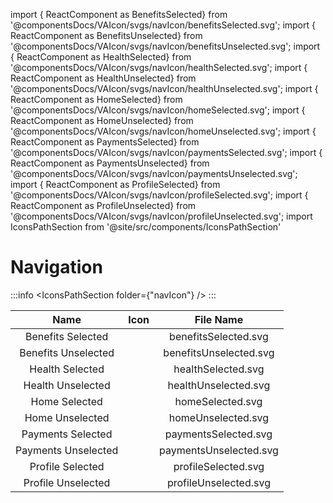 import { ReactComponent as BenefitsSelected} from '@componentsDocs/VAIcon/svgs/navIcon/benefitsSelected.svg';
import { ReactComponent as BenefitsUnselected} from '@componentsDocs/VAIcon/svgs/navIcon/benefitsUnselected.svg';
import { ReactComponent as HealthSelected} from '@componentsDocs/VAIcon/svgs/navIcon/healthSelected.svg';
import { ReactComponent as HealthUnselected} from '@componentsDocs/VAIcon/svgs/navIcon/healthUnselected.svg';
import { ReactComponent as HomeSelected} from '@componentsDocs/VAIcon/svgs/navIcon/homeSelected.svg';
import { ReactComponent as HomeUnselected} from '@componentsDocs/VAIcon/svgs/navIcon/homeUnselected.svg';
import { ReactComponent as PaymentsSelected} from '@componentsDocs/VAIcon/svgs/navIcon/paymentsSelected.svg';
import { ReactComponent as PaymentsUnselected} from '@componentsDocs/VAIcon/svgs/navIcon/paymentsUnselected.svg';
import { ReactComponent as ProfileSelected} from '@componentsDocs/VAIcon/svgs/navIcon/profileSelected.svg';
import { ReactComponent as ProfileUnselected} from '@componentsDocs/VAIcon/svgs/navIcon/profileUnselected.svg';
import IconsPathSection from '@site/src/components/IconsPathSection'

# Navigation

:::info
<IconsPathSection folder={"navIcon"} />
:::

Name | Icon | File Name 
:---: | :---: | :---: 
Benefits Selected | <BenefitsSelected  className="icons"/> | benefitsSelected.svg 
Benefits Unselected | <BenefitsUnselected  className="icons"/> | benefitsUnselected.svg 
Health Selected | <HealthSelected className="icons"/> | healthSelected.svg 
Health Unselected | <HealthUnselected  className="icons"/> | healthUnselected.svg 
Home Selected | <HomeSelected  className="icons"/> | homeSelected.svg 
Home Unselected | <HomeUnselected  className="icons"/> | homeUnselected.svg 
Payments Selected | <PaymentsSelected  className="icons"/> | paymentsSelected.svg 
Payments Unselected | <PaymentsUnselected  className="icons"/> | paymentsUnselected.svg 
Profile Selected | <ProfileSelected  className="icons"/> | profileSelected.svg 
Profile Unselected | <ProfileUnselected  className="icons"/> | profileUnselected.svg 
